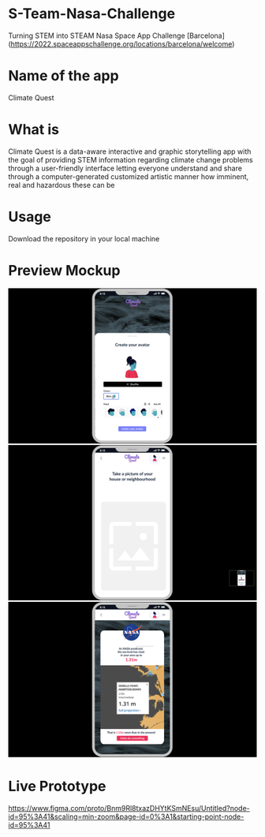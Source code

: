 # S-Team-Nasa-Challenge
Turning STEM into STEAM Nasa Space App Challenge [Barcelona] (https://2022.spaceappschallenge.org/locations/barcelona/welcome) 

# Name of the app

Climate Quest

# What is 

Climate Quest is a data-aware interactive and graphic storytelling app with the goal of providing STEM information regarding climate change problems through a user-friendly interface letting everyone understand and share through a computer-generated customized artistic manner how imminent, real and hazardous these can be

# Usage

Download the repository in your local machine


# Preview Mockup

![alt text](/images/image1.png)
![alt text](/images/image2.png)
![alt text](/images/image3.png)

# Live Prototype
https://www.figma.com/proto/Bnm9Rl8txazDHYtKSmNEsu/Untitled?node-id=95%3A41&scaling=min-zoom&page-id=0%3A1&starting-point-node-id=95%3A41

